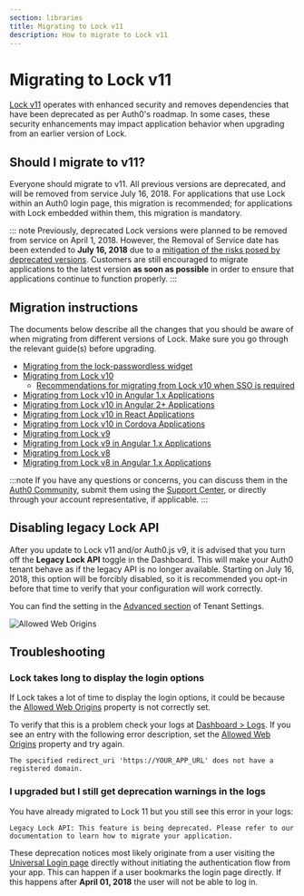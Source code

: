 ```yaml
---
section: libraries
title: Migrating to Lock v11
description: How to migrate to Lock v11
---
```

# Migrating to Lock v11

[Lock v11](/libraries/lock) operates with enhanced security and removes dependencies that have been deprecated as per Auth0's roadmap. In some cases, these security enhancements may impact application behavior when upgrading from an earlier version of Lock. 

## Should I migrate to v11?

Everyone should migrate to v11. All previous versions are deprecated, and will be removed from service July 16, 2018. For applications that use Lock within an Auth0 login page, this migration is recommended; for applications with Lock embedded within them, this migration is mandatory.

::: note
Previously, deprecated Lock versions were planned to be removed from service on April 1, 2018. However, the Removal of Service date has been extended to **July 16, 2018** due to a [mitigation of the risks posed by deprecated versions](/cross-origin-authentication/fingerprinting). Customers are still encouraged to migrate applications to the latest version **as soon as possible** in order to ensure that applications continue to function properly. 
:::

## Migration instructions

The documents below describe all the changes that you should be aware of when migrating from different versions of Lock. Make sure you go through the relevant guide(s) before upgrading.

* [Migrating from the lock-passwordless widget](/libraries/lock/v11/migration-lock-passwordless)
* [Migrating from Lock v10](/libraries/lock/v11/migration-v10-v11)
    * [Recommendations for migrating from Lock v10 when SSO is required](/guides/login/migration-sso)
* [Migrating from Lock v10 in Angular 1.x Applications](/libraries/lock/v11/migration-angularjs-v10)
* [Migrating from Lock v10 in Angular 2+ Applications](/libraries/lock/v11/migration-angular)
* [Migrating from Lock v10 in React Applications](/libraries/lock/v11/migration-react)
* [Migrating from Lock v10 in Cordova Applications](/libraries/lock/v11/migration-cordova)
* [Migrating from Lock v9](/libraries/lock/v11/migration-v9-v11)
* [Migrating from Lock v9 in Angular 1.x Applications](/libraries/lock/v11/migration-angularjs-v9)
* [Migrating from Lock v8](/libraries/lock/v11/migration-v8-v11)
* [Migrating from Lock v8 in Angular 1.x Applications](/libraries/lock/v11/migration-angularjs-v8)

:::note
If you have any questions or concerns, you can discuss them in the [Auth0 Community](https://community.auth0.com/), submit them using the [Support Center](${env.DOMAIN_URL_SUPPORT}), or directly through your account representative, if applicable. 
:::

## Disabling legacy Lock API

After you update to Lock v11 and/or Auth0.js v9, it is advised that you turn off the **Legacy Lock API** toggle in the Dashboard. This will make your Auth0 tenant behave as if the legacy API is no longer available. Starting on July 16, 2018, this option will be forcibly disabled, so it is recommended you opt-in before that time to verify that your configuration will work correctly. 

You can find the setting in the [Advanced section](${manage_url}/#/tenant/advanced) of Tenant Settings.

![Allowed Web Origins](/media/articles/libraries/lock/legacy-lock-api-off.png)

## Troubleshooting

### Lock takes long to display the login options

If Lock takes a lot of time to display the login options, it could be because the [Allowed Web Origins](/libraries/lock/v11/migration-v10-v11#configure-auth0-for-embedded-login) property is not correctly set.

To verify that this is a problem check your logs at [Dashboard > Logs](${manage_url}/#/logs). If you see an entry with the following error description, set the [Allowed Web Origins](/libraries/lock/v11/migration-v10-v11#configure-auth0-for-embedded-login) property and try again.

```text
The specified redirect_uri 'https://YOUR_APP_URL' does not have a registered domain.
```

### I upgraded but I still get deprecation warnings in the logs

You have already migrated to Lock 11 but you still see this error in your logs:

```text
Legacy Lock API: This feature is being deprecated. Please refer to our documentation to learn how to migrate your application.
```

These deprecation notices most likely originate from a user visiting the [Universal Login page](/hosted-pages/login) directly without initiating the authentication flow from your app. This can happen if a user bookmarks the login page directly. If this happens after **April 01, 2018** the user will not be able to log in.

